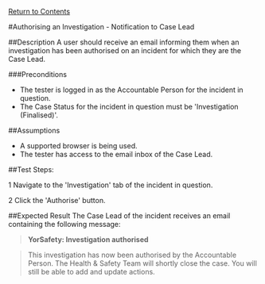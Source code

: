 [Return to Contents](https://github.com/infojam-james/test-cases/blob/master/Contents.md)

#Authorising an Investigation - Notification to Case Lead

##Description
A user should receive an email informing them when an investigation has been authorised on an incident for which they are the Case Lead.

###Preconditions 
+ The tester is logged in as the Accountable Person for the incident in question.
+ The Case Status for the incident in question must be 'Investigation (Finalised)'.

##Assumptions
+ A supported browser is being used.
+ The tester has access to the email inbox of the Case Lead.

##Test Steps:

1 Navigate to the 'Investigation' tab of the incident in question.

2 Click the 'Authorise' button.

##Expected Result
The Case Lead of the incident receives an email containing the following message:

>**YorSafety: Investigation authorised**

>This investigation has now been authorised by the Accountable Person.  The Health & Safety Team will shortly close the case.  You will still be able to add and update actions.
